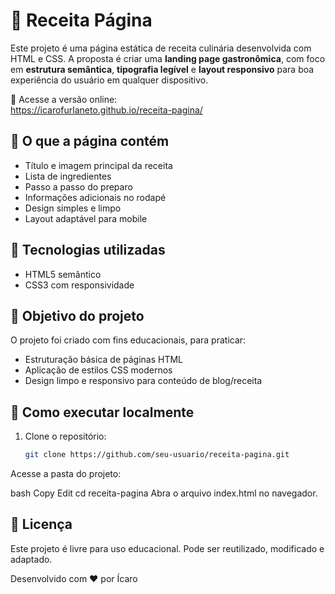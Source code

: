 # 🧁 Receita Página

Este projeto é uma página estática de receita culinária desenvolvida com HTML e CSS. A proposta é criar uma **landing page gastronômica**, com foco em **estrutura semântica**, **tipografia legível** e **layout responsivo** para boa experiência do usuário em qualquer dispositivo.

🔗 Acesse a versão online:  
https://icarofurlaneto.github.io/receita-pagina/

## 🍴 O que a página contém

- Título e imagem principal da receita
- Lista de ingredientes
- Passo a passo do preparo
- Informações adicionais no rodapé
- Design simples e limpo
- Layout adaptável para mobile

## 🧰 Tecnologias utilizadas

- HTML5 semântico
- CSS3 com responsividade

## 🎯 Objetivo do projeto

O projeto foi criado com fins educacionais, para praticar:
- Estruturação básica de páginas HTML
- Aplicação de estilos CSS modernos
- Design limpo e responsivo para conteúdo de blog/receita

## 📁 Como executar localmente

1. Clone o repositório:
   ```bash
   git clone https://github.com/seu-usuario/receita-pagina.git
Acesse a pasta do projeto:

bash
Copy
Edit
cd receita-pagina
Abra o arquivo index.html no navegador.

## 📄 Licença

Este projeto é livre para uso educacional. Pode ser reutilizado, modificado e adaptado.

Desenvolvido com ❤️ por Ícaro
